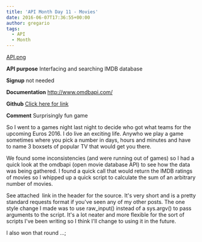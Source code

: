 ```yaml
---
title: 'API Month Day 11 - Movies'
date: 2016-06-07T17:36:55+00:00
author: gregario
tags:
  - API
  - Month
---
```

[API.png](/wp-content/uploads/2015/11/API.png)

**API purpose** Interfacing and searching IMDB database
  
**Signup** not needed
  
**Documentation** http://www.omdbapi.com/
  
**Github** [Click here for link](https://github.com/gregario/API-Month/tree/master/Day11%20Movies)
  
**Comment** Surprisingly fun game

So I went to a games night last night to decide who got what teams for the upcoming Euros 2016. I do live an exciting life. Anywho we play a game sometimes where you pick a number in days, hours and minutes and have to name 3 boxsets of popular TV that would get you there.

We found some inconsistencies (and were running out of games) so I had a quick look at the omdbapi (open movie database API) to see how the data was being gathered. I found a quick call that would return the IMDB ratings of movies so I whipped up a quick script to calculate the sum of an arbitrary number of movies.

See attached  link in the header for the source. It's very short and is a pretty standard requests format if you've seen any of my other posts. The one style change I made was to use raw_input() instead of a sys.argv() to pass arguments to the script. It's a lot neater and more flexible for the sort of scripts I've been writing so I think I'll change to using it in the future.

I also won that round ...;
